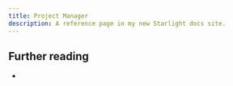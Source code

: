```yaml
---
title: Project Manager
description: A reference page in my new Starlight docs site.
---
```




## Further reading
- 